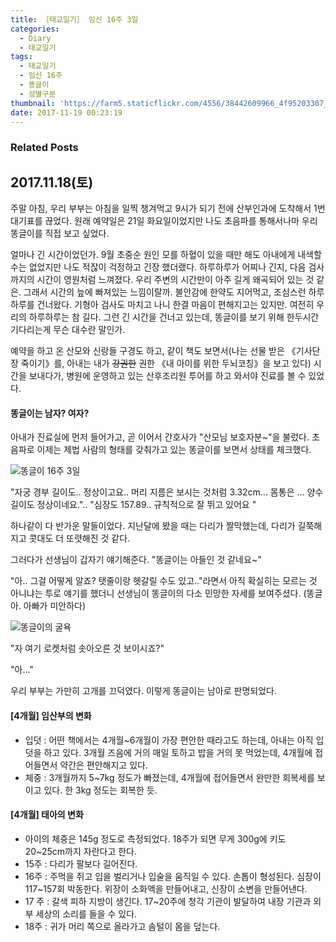 ```yaml
---
title: ［태교일기］ 임신 16주 3일
categories:
  - Diary
  - 태교일기
tags:
  - 태교일기
  - 임신 16주
  - 똥글이
  - 성별구분
thumbnail: 'https://farm5.staticflickr.com/4556/38442609966_4f95203307_m.jpg'
date: 2017-11-19 00:23:19
---
```



### Related Posts


## 2017.11.18(토)

주말 아침, 우리 부부는 아침을 일찍 챙겨먹고 9시가 되기 전에 산부인과에 도착해서 1번 대기표를 끊었다. 원래 예약일은 21일 화요일이었지만 나도 초음파를 통해서나마 우리 똥글이를 직접 보고 싶었다. 

얼마나 긴 시간이었던가. 9월 초중순 원인 모를 하혈이 있을 때만 해도 아내에게 내색할 수는 없었지만 나도 적잖이 걱정하고 긴장 했더랬다. 하루하루가 어찌나 긴지, 다음 검사까지의 시간이 영원처럼 느껴졌다. 우리 주변의 시간만이 아주 길게 왜곡되어 있는 것 같은. 그래서 시간의 늪에 빠져있는 느낌이랄까. 불안감에 한약도 지어먹고, 조심스런 하루하루를 건너왔다. 기형아 검사도 마치고 나니 한결 마음이 편해지고는 있지만. 여전히 우리의 하루하루는 참 길다. 그런 긴 시간을 건너고 있는데, 똥글이를 보기 위해 한두시간 기다리는게 무슨 대수란 말인가.

예약을 하고 온 산모와 신랑들 구경도 하고, 같이 책도 보면서(나는 선물 받은 《기사단장 죽이기》를, 아내는 내가 ~~강권한~~ 권한 《내 아이를 위한 두뇌코칭》을 보고 있다) 시간을 보내다가, 병원에 운영하고 있는 산후조리원 투어를 하고 와서야 진료를 볼 수 있었다. 



#### 똥글이는 남자? 여자?

아내가 진료실에 먼저 들어가고, 곧 이어서 간호사가 "산모님 보호자분~"을 불렀다. 초음파로 이제는 제법 사람의 형태를 갖춰가고 있는  똥글이를 보면서 상태를 체크했다.

![똥글이 16주 3일](https://farm5.staticflickr.com/4541/38466052422_fc4978402c.jpg) 

"자궁 경부 길이도.. 정상이고요.. 머리 지름은 보시는 것처럼 3.32cm... 몸통은 ... 양수 길이도 정상이네요.".. "심장도 157.89.. 규칙적으로 잘 뛰고 있어요 "

하나같이 다 반가운 말들이었다. 지난달에 봤을 때는 다리가 짤막했는데, 다리가 길쭉해지고 콧대도 더 또렷해진 것 같다. 

그러다가 선생님이 갑자기 얘기해준다. "똥글이는 아들인 것 같네요~"

"아.. 그걸 어떻게 알죠? 탯줄이랑 헷갈릴 수도 있고.."라면서 아직 확실히는 모르는 것 아니냐는 투로 얘기를 했더니 선생님이 똥글이의 다소 민망한 자세를 보여주셨다. (똥글아. 아빠가 미안하다)

![똥글이의 굴욕](https://farm5.staticflickr.com/4538/38442609056_3c77540955.jpg)

"자 여기 로켓처럼 솟아오른 것 보이시죠?"

"아..." 

우리 부부는 가만히 고개를 끄덕였다. 이렇게 똥글이는 남아로 판명되었다.

#### [4개월] 임산부의 변화

* 입덧 : 어떤 책에서는 4개월~6개월이 가장 편안한 때라고도 하는데, 아내는 아직 입덧을 하고 있다. 3개월 즈음에 거의 매일 토하고 밥을 거의 못 먹었는데, 4개월에 접어들면서 약간은 편안해지고 있다. 
* 체중 : 3개월까지 5~7kg 정도가 빠졌는데,  4개월에 접어들면서 완만한 회복세를 보이고 있다. 한 3kg 정도는 회복한 듯. 

#### [4개월] 태아의 변화

* 아이의 체중은 145g 정도로 측정되었다.  18주가 되면 무게 300g에 키도 20~25cm까지 자란다고 한다. 
* 15주 : 다리가 팔보다 길어진다.
* 16주 : 주먹을 쥐고 입을 벌리거나 입술을 움직일 수 있다.  손톱이 형성된다. 심장이 117~157회 박동한다. 위장이 소화액을 만들어내고, 신장이 소변을 만들어낸다.
* 17 주 : 갈색 피하 지방이 생긴다. 17~20주에 청각 기관이 발달하여 내장 기관과 외부 세상의 소리를 들을 수 있다. 
* 18주 : 귀가 머리 쪽으로 올라가고 솜털이 몸을 덮는다.

 

 

